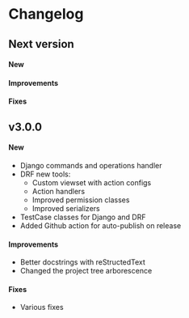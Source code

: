 # Changelog

## Next version
#### New
#### Improvements
#### Fixes


## v3.0.0

#### New
- Django commands and operations handler
- DRF new tools:
    - Custom viewset with action configs
    - Action handlers
    - Improved permission classes
    - Improved serializers
- TestCase classes for Django and DRF
- Added Github action for auto-publish on release

#### Improvements
- Better docstrings with reStructedText
- Changed the project tree arborescence

#### Fixes
- Various fixes

